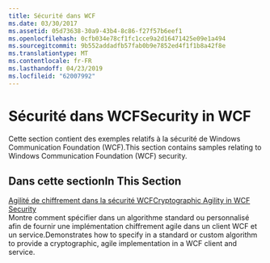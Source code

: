 ```yaml
---
title: Sécurité dans WCF
ms.date: 03/30/2017
ms.assetid: 05d73638-30a9-43b4-8c86-f27f57b6eef1
ms.openlocfilehash: 0cfb034e78cf1fc1cce9a2d16471425e09e1a494
ms.sourcegitcommit: 9b552addadfb57fab0b9e7852ed4f1f1b8a42f8e
ms.translationtype: MT
ms.contentlocale: fr-FR
ms.lasthandoff: 04/23/2019
ms.locfileid: "62007992"
---
```

# <a name="security-in-wcf"></a><span data-ttu-id="8d8ad-102">Sécurité dans WCF</span><span class="sxs-lookup"><span data-stu-id="8d8ad-102">Security in WCF</span></span>
<span data-ttu-id="8d8ad-103">Cette section contient des exemples relatifs à la sécurité de Windows Communication Foundation (WCF).</span><span class="sxs-lookup"><span data-stu-id="8d8ad-103">This section contains samples relating to Windows Communication Foundation (WCF) security.</span></span>  
  
## <a name="in-this-section"></a><span data-ttu-id="8d8ad-104">Dans cette section</span><span class="sxs-lookup"><span data-stu-id="8d8ad-104">In This Section</span></span>  
 [<span data-ttu-id="8d8ad-105">Agilité de chiffrement dans la sécurité WCF</span><span class="sxs-lookup"><span data-stu-id="8d8ad-105">Cryptographic Agility in WCF Security</span></span>](../../../../docs/framework/wcf/samples/cryptographic-agility-in-wcf-security.md)  
 <span data-ttu-id="8d8ad-106">Montre comment spécifier dans un algorithme standard ou personnalisé afin de fournir une implémentation chiffrement agile dans un client WCF et un service.</span><span class="sxs-lookup"><span data-stu-id="8d8ad-106">Demonstrates how to specify in a standard or custom algorithm to provide a cryptographic, agile implementation in a WCF client and service.</span></span>
